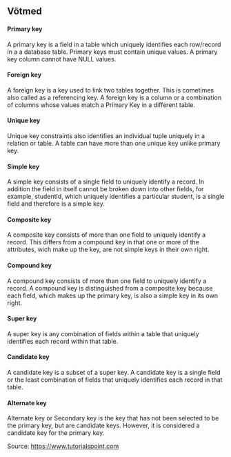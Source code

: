 ## Võtmed

#### Primary key
A primary key is a field in a table which uniquely identifies each row/record in a a database table. 
Primary keys must contain unique values. A primary key column cannot have NULL values.

#### Foreign key
A foreign key is a key used to link two tables together. This is cometimes also called as a referencing key.
A foreign key is a column or a combination of columns whose values match a Primary Key in a different table.

#### Unique key
Unique key constraints also identifies an individual tuple uniquely in a relation or table. 
A table can have more than one unique key unlike primary key. 

#### Simple key
A simple key consists of a single field to uniquely identify a record. 
In addition the field in itself cannot be broken down into other fields, for example, 
studentId, which uniquely identifies a particular student, is a single field and therefore is a simple key.

#### Composite key
A composite key consists of more than one field to uniquely identify a record. 
This differs from a compound key in that one or more of the attributes, wich make up the key, 
are not simple keys in their own right.

#### Compound key
A compound key consists of more than one field to uniquely identify a record. 
A compound key is distinguished from a composite key because each field, which makes up the primary key, 
is also a simple key in its own right.

#### Super key
A super key is any combination of fields within a table that uniquely identifies each record within that table.

#### Candidate key
A candidate key is a subset of a super key. 
A candidate key is a single field or the least combination of fields that uniquely identifies each record in that table.

#### Alternate key
Alternate key or Secondary key is the key that has not been selected to be the primary key, 
but are candidate keys. However, it is considered a candidate key for the primary key.


















Source:
https://www.tutorialspoint.com
